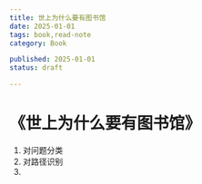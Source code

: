 ```yaml
---
title: 世上为什么要有图书馆
date: 2025-01-01
tags: book,read-note
category: Book

published: 2025-01-01
status: draft

---
```


# 《世上为什么要有图书馆》


1. 对问题分类
2. 对路径识别
3. 
